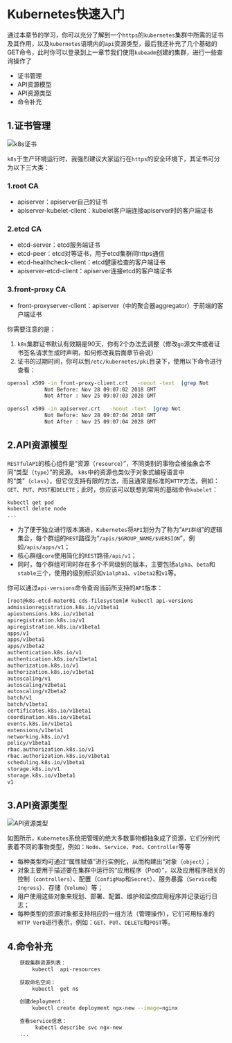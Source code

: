 # Kubernetes快速入门
通过本章节的学习，你可以充分了解到一个`https`的`kubernetes`集群中所需的证书及其作用，以及`kubernetes`语境内的`api`资源类型，最后我还补充了几个基础的GET命令，此时你可以登录到上一章节我们使用`kubeadm`创建的集群，进行一些查询操作了

- 证书管理
- API资源模型
- API资源类型
- 命令补充

## 1.证书管理

![k8s证书](https://github-aaron89.oss-cn-beijing.aliyuncs.com/Kubernetes/k8s_ca.png)

`k8s`于生产环境运行时，我强烈建议大家运行在`https`的安全环境下，其证书可分为以下三大类：

### 1.root CA

- apiserver：apiserver自己的证书
- apiserver-kubelet-client：kubelet客户端连接apiserver时的客户端证书

### 2.etcd CA

- etcd-server：etcd服务端证书
- etcd-peer：etcd对等证书，用于etcd集群间https通信
- etcd-healthcheck-client：etcd健康检查的客户端证书
- apiserver-etcd-client：apiserver连接etcd的客户端证书

### 3.front-proxy CA

- front-proxyserver-client：apiserver（中的聚合器aggregator）于前端的客户端证书

你需要注意的是：
1) `k8s`集群证书默认有效期是90天，你有2个办法去调整（修改`go`源文件或者证书签名请求生成时声明，如何修改我后面章节会说）
2) 证书的过期时间，你可以到`/etc/kubernetes/pki`目录下，使用以下命令进行查看：
```bash
openssl x509 -in front-proxy-client.crt   -noout -text  |grep Not
            Not Before: Nov 28 09:07:02 2018 GMT
            Not After : Nov 25 09:07:03 2028 GMT
    
openssl x509 -in apiserver.crt   -noout -text  |grep Not
            Not Before: Nov 28 09:07:04 2018 GMT
            Not After : Nov 25 09:07:04 2028 GMT
```
    

## 2.API资源模型

`RESTfulAPI`的核心组件是“资源（`resource`）”，不同类别的事物会被抽象会不同“类型（`type`）”的资源。
`k8s`中的资源也类似于对象式编程语言中的“类"（`class`），但它仅支持有限的方法，而且通常是标准的`HTTP`方法，例如：`GET`、`PUT`、`POST`和`DELETE`；此时，你应该可以联想到常用的基础命令`kubelet`：
```bash
kubectl get pod
kubectl delete node
...
```

- 为了便于独立进行版本演进，`Kubernetes`将`API`划分为了称为“`API群组`”的逻辑集合，每个群组的`REST`路径为“`/apis/$GROUP_NAME/$VERSION`”，例如`/apis/apps/v1`；
- 核心群组`core`使用简化的`REST`路径`/api/v1`；
- 同时，每个群组可同时存在多个不同级别的版本，主要包括`alpha`、`beta`和`stable`三个，使用的级别标识如`v1alpha1`、`v1beta2`和`v1`等。

你可以通过`api-versions`命令查询当前所支持的`API`版本：
```bash
[root@k8s-etcd-mater01 cds-filesystem]# kubectl api-versions
admissionregistration.k8s.io/v1beta1
apiextensions.k8s.io/v1beta1
apiregistration.k8s.io/v1
apiregistration.k8s.io/v1beta1
apps/v1
apps/v1beta1
apps/v1beta2
authentication.k8s.io/v1
authentication.k8s.io/v1beta1
authorization.k8s.io/v1
authorization.k8s.io/v1beta1
autoscaling/v1
autoscaling/v2beta1
autoscaling/v2beta2
batch/v1
batch/v1beta1
certificates.k8s.io/v1beta1
coordination.k8s.io/v1beta1
events.k8s.io/v1beta1
extensions/v1beta1
networking.k8s.io/v1
policy/v1beta1
rbac.authorization.k8s.io/v1
rbac.authorization.k8s.io/v1beta1
scheduling.k8s.io/v1beta1
storage.k8s.io/v1
storage.k8s.io/v1beta1
v1
```
 
## 3.API资源类型

![API资源类型](https://github-aaron89.oss-cn-beijing.aliyuncs.com/Kubernetes/API%E8%B5%84%E6%BA%90%E7%B1%BB%E5%9E%8B.png)

如图所示，`Kubernetes`系统把管理的绝大多数事物都抽象成了资源，它们分别代表着不同的事物类型，例如：`Node`、`Service`、`Pod`、`Controller`等等
- 每种类型均可通过“属性赋值”进行实例化，从而构建出“对象（`object`）；
- 对象主要用于描述要在集群中运行的“应用程序（Pod）”，以及应用程序相关的控制（`controllers`）、配置（`ConfigMap`和`Secret`）、服务暴露（`Service`和`Ingress`）、存储（`Volume`）等；
- 用户使用这些对象来规划、部署、配置、维护和监控应用程序并记录运行日志；
- 每种类型的资源对象都支持相应的一组方法（管理操作），它们可用标准的`HTTP Verb`进行表示，例如：`GET`、`PUT`、`DELETE`和`POST`等。
    
    
## 4.命令补充  
  
```bash
    获取集群资源列表：
        kubectl  api-resources
            
    获取命名空间：
        kubectl  get ns
        
    创建deployment： 
        kubectl create deployment ngx-new --image=nginx
                 
    查看service信息：
         kubectl describe svc ngx-new
    ...
```
     
